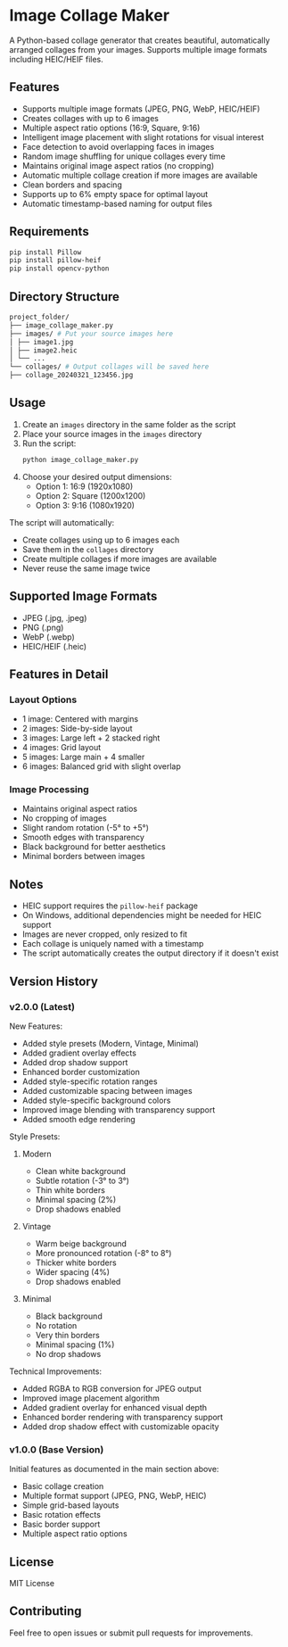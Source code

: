 # Image Collage Maker

A Python-based collage generator that creates beautiful, automatically arranged collages from your images. Supports multiple image formats including HEIC/HEIF files.

## Features

- Supports multiple image formats (JPEG, PNG, WebP, HEIC/HEIF)
- Creates collages with up to 6 images
- Multiple aspect ratio options (16:9, Square, 9:16)
- Intelligent image placement with slight rotations for visual interest
- Face detection to avoid overlapping faces in images
- Random image shuffling for unique collages every time
- Maintains original image aspect ratios (no cropping)
- Automatic multiple collage creation if more images are available
- Clean borders and spacing
- Supports up to 6% empty space for optimal layout
- Automatic timestamp-based naming for output files

## Requirements
```bash
pip install Pillow
pip install pillow-heif
pip install opencv-python
```

## Directory Structure

```bash
project_folder/
├── image_collage_maker.py
├── images/ # Put your source images here
│ ├── image1.jpg
│ ├── image2.heic
│ └── ...
└── collages/ # Output collages will be saved here
├── collage_20240321_123456.jpg
```

## Usage

1. Create an `images` directory in the same folder as the script
2. Place your source images in the `images` directory
3. Run the script:
   ```bash
   python image_collage_maker.py
   ```
4. Choose your desired output dimensions:
   - Option 1: 16:9 (1920x1080)
   - Option 2: Square (1200x1200)
   - Option 3: 9:16 (1080x1920)

The script will automatically:
- Create collages using up to 6 images each
- Save them in the `collages` directory
- Create multiple collages if more images are available
- Never reuse the same image twice

## Supported Image Formats

- JPEG (.jpg, .jpeg)
- PNG (.png)
- WebP (.webp)
- HEIC/HEIF (.heic)

## Features in Detail

### Layout Options
- 1 image: Centered with margins
- 2 images: Side-by-side layout
- 3 images: Large left + 2 stacked right
- 4 images: Grid layout
- 5 images: Large main + 4 smaller
- 6 images: Balanced grid with slight overlap

### Image Processing
- Maintains original aspect ratios
- No cropping of images
- Slight random rotation (-5° to +5°)
- Smooth edges with transparency
- Black background for better aesthetics
- Minimal borders between images

## Notes

- HEIC support requires the `pillow-heif` package
- On Windows, additional dependencies might be needed for HEIC support
- Images are never cropped, only resized to fit
- Each collage is uniquely named with a timestamp
- The script automatically creates the output directory if it doesn't exist

## Version History

### v2.0.0 (Latest)
New Features:
- Added style presets (Modern, Vintage, Minimal)
- Added gradient overlay effects
- Added drop shadow support
- Enhanced border customization
- Added style-specific rotation ranges
- Added customizable spacing between images
- Added style-specific background colors
- Improved image blending with transparency support
- Added smooth edge rendering

Style Presets:
1. Modern
   - Clean white background
   - Subtle rotation (-3° to 3°)
   - Thin white borders
   - Minimal spacing (2%)
   - Drop shadows enabled

2. Vintage
   - Warm beige background
   - More pronounced rotation (-8° to 8°)
   - Thicker white borders
   - Wider spacing (4%)
   - Drop shadows enabled

3. Minimal
   - Black background
   - No rotation
   - Very thin borders
   - Minimal spacing (1%)
   - No drop shadows

Technical Improvements:
- Added RGBA to RGB conversion for JPEG output
- Improved image placement algorithm
- Added gradient overlay for enhanced visual depth
- Enhanced border rendering with transparency support
- Added drop shadow effect with customizable opacity

### v1.0.0 (Base Version)
Initial features as documented in the main section above:
- Basic collage creation
- Multiple format support (JPEG, PNG, WebP, HEIC)
- Simple grid-based layouts
- Basic rotation effects
- Basic border support
- Multiple aspect ratio options

## License

MIT License

## Contributing

Feel free to open issues or submit pull requests for improvements.
